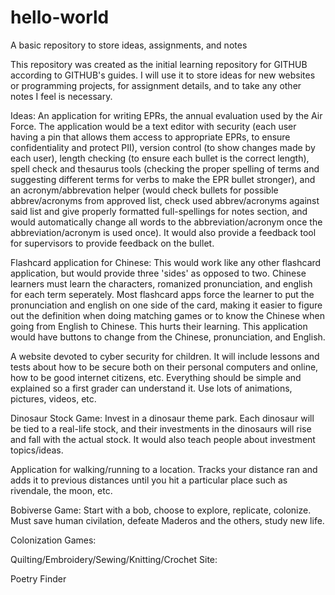 # hello-world
A basic repository to store ideas, assignments, and notes


This repository was created as the initial learning repository for GITHUB according to GITHUB's guides.  I will use it to store ideas for new websites or programming projects, for assignment details, and to take any other notes I feel is necessary.  


Ideas:
An application for writing EPRs, the annual evaluation used by the Air Force. The application would be a text editor with security (each user having a pin that allows them access to appropriate EPRs, to ensure confidentiality and protect PII), version control (to show changes made by each user), length checking (to ensure each bullet is the correct length), spell check and thesaurus tools (checking the proper spelling of terms and suggesting different terms for verbs to make the EPR bullet stronger), and an acronym/abbrevation helper (would check bullets for possible abbrev/acronyms from approved list, check used abbrev/acronyms against said list and give properly formatted full-spellings for notes section, and would automatically change all words to the abbreviation/acronym once the abbreviation/acronym is used once). It would also provide a feedback tool for supervisors to provide feedback on the bullet. 

Flashcard application for Chinese: This would work like any other flashcard application, but would provide three 'sides' as opposed to two. Chinese learners must learn the characters, romanized pronunciation, and english for each term seperately. Most flashcard apps force the learner to put the pronunciation and english on one side of the card, making it easier to figure out the definition when doing matching games or to know the Chinese when going from English to Chinese. This hurts their learning. This application would have buttons to change from the Chinese, pronunciation, and English. 

A website devoted to cyber security for children.  It will include lessons and tests about how to be secure both on their personal computers and online, how to be good internet citizens, etc.  Everything should be simple and explained so a first grader can understand it.  Use lots of animations, pictures, videos, etc. 

Dinosaur Stock Game:
Invest in a dinosaur theme park. Each dinosaur will be tied to a real-life stock, and their investments in the dinosaurs will rise and fall with the actual stock. It would also teach people about investment topics/ideas.

Application for walking/running to a location.  Tracks your distance ran and adds it to previous distances until you hit a particular place such as rivendale, the moon, etc.

Bobiverse Game:
  Start with a bob, choose to explore, replicate, colonize.  Must save human civilation, defeate Maderos and the others, study new life.
  
Colonization Games:

Quilting/Embroidery/Sewing/Knitting/Crochet Site:

Poetry Finder
